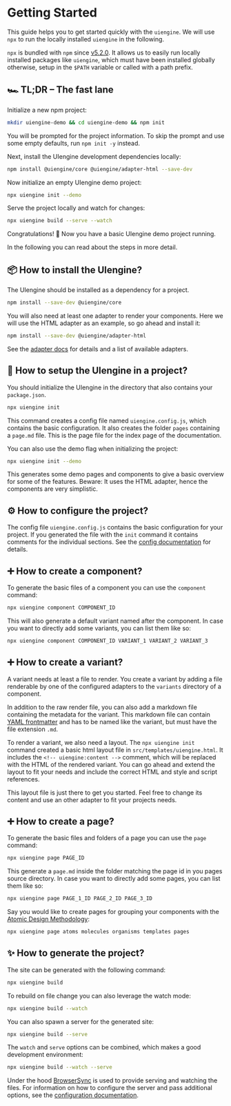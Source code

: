# Getting Started

This guide helps you to get started quickly with the `uiengine`.
We will use `npx` to run the locally installed `uiengine` in the following.

>
 `npx` is bundled with `npm` since [v5.2.0](https://github.com/npm/npm/releases/tag/v5.2.0).
 It allows us to easily run locally installed packages like `uiengine`, which must have been installed globally otherwise, setup in the `$PATH` variable or called with a path prefix.

## 🏎 TL;DR – The fast lane

Initialize a new npm project:

```bash
mkdir uiengine-demo && cd uiengine-demo && npm init
```

You will be prompted for the project information.
To skip the prompt and use some empty defaults, run `npm init -y` instead.

Next, install the UIengine development dependencies locally:

```bash
npm install @uiengine/core @uiengine/adapter-html --save-dev
```

Now initialize an empty UIengine demo project:

```bash
npx uiengine init --demo
```

Serve the project locally and watch for changes:

```bash
npx uiengine build --serve --watch
```

Congratulations! 🎉
Now you have a basic UIengine demo project running.

In the following you can read about the steps in more detail.

## 📦 How to install the UIengine?

The UIengine should be installed as a dependency for a project.

```bash
npm install --save-dev @uiengine/core
```

You will also need at least one adapter to render your components.
Here we will use the HTML adapter as an example, so go ahead and install it:

```bash
npm install --save-dev @uiengine/adapter-html
```

See the [adapter docs](/adapters/) for details and a list of available adapters.

## 🔰 How to setup the UIengine in a project?

You should initialize the UIengine in the directory that also contains your `package.json`.

```bash
npx uiengine init
```

This command creates a config file named `uiengine.config.js`, which contains the basic configuration.
It also creates the folder `pages` containing a `page.md` file.
This is the page file for the index page of the documentation.

You can also use the demo flag when initializing the project:

```bash
npx uiengine init --demo
```

This generates some demo pages and components to give a basic overview for some of the features.
Beware: It uses the HTML adapter, hence the components are very simplistic.

## ⚙️ How to configure the project?

The config file `uiengine.config.js` contains the basic configuration for your project.
If you generated the file with the `init` command it contains comments for the individual sections.
See the [config documentation](/basics/config/) for details.

## ➕ How to create a component?

To generate the basic files of a component you can use the `component` command:

```bash
npx uiengine component COMPONENT_ID
```

This will also generate a default variant named after the component.
In case you want to directly add some variants, you can list them like so:

```bash
npx uiengine component COMPONENT_ID VARIANT_1 VARIANT_2 VARIANT_3
```

## ➕ How to create a variant?

A variant needs at least a file to render.
You create a variant by adding a file renderable by one of the configured adapters to the `variants` directory of a component.

In addition to the raw render file, you can also add a markdown file containing the metadata for the variant.
This markdown file can contain [YAML frontmatter](/advanced/yaml/) and has to be named like the variant, but must have the file extension `.md`.

To render a variant, we also need a layout.
The `npx uiengine init` command created a basic html layout file in `src/templates/uiengine.html`.
It includes the `<!-- uiengine:content -->` comment, which will be replaced with the HTML of the rendered variant.
You can go ahead and extend the layout to fit your needs and include the correct HTML and style and script references.

This layout file is just there to get you started.
Feel free to change its content and use an other adapter to fit your projects needs.

## ➕ How to create a page?

To generate the basic files and folders of a page you can use the `page` command:

```bash
npx uiengine page PAGE_ID
```

This generate a `page.md` inside the folder matching the page id in you pages source directory.
In case you want to directly add some pages, you can list them like so:

```bash
npx uiengine page PAGE_1_ID PAGE_2_ID PAGE_3_ID
```

Say you would like to create pages for grouping your components with the [Atomic Design Methodology](http://atomicdesign.bradfrost.com/chapter-2/):

```bash
npx uiengine page atoms molecules organisms templates pages
```

## ✨ How to generate the project?

The site can be generated with the following command:

```bash
npx uiengine build
```

To rebuild on file change you can also leverage the watch mode:

```bash
npx uiengine build --watch
```

You can also spawn a server for the generated site:

```bash
npx uiengine build --serve
```

The `watch` and `serve` options can be combined, which makes a good development environment:

```bash
npx uiengine build --watch --serve
```

Under the hood [BrowserSync](https://www.browsersync.io/) is used to provide serving and watching the files.
For information on how to configure the server and pass additional options, see the [configuration documentation](/basics/config/#BrowserSync).
